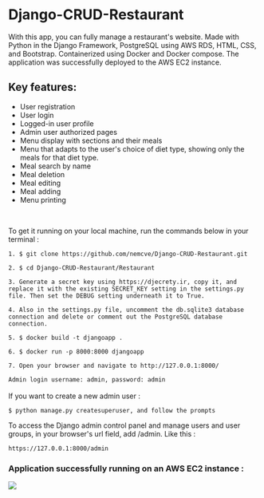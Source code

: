 # Django-CRUD-Restaurant
With this app, you can fully manage a restaurant's website. Made with Python in the Django Framework, PostgreSQL using AWS RDS, HTML, CSS, and Bootstrap. Containerized using Docker and Docker compose. The application was successfully deployed to the AWS EC2 instance.
<h2>Key features:</h2>
<ul>
  <li>User registration</li>
  <li>User login</li>
  <li>Logged-in user profile</li>
  <li>Admin user authorized pages</li>
  <li>Menu display with sections and their meals</li>
  <li>Menu that adapts to the user's choice of diet type, showing only the meals for that diet type.</li>
  <li>Meal search by name</li>
  <li>Meal deletion</li>
  <li>Meal editing</li>
  <li>Meal adding</li>
  <li>Menu printing</li>
</ul>
<br>

To get it running on your local machine, run the commands below in your terminal :
<br>

``` 1. $ git clone https://github.com/nemcve/Django-CRUD-Restaurant.git ``` 
<br> 

``` 2. $ cd Django-CRUD-Restaurant/Restaurant ```
<br>

``` 3. Generate a secret key using https://djecrety.ir, copy it, and replace it with the existing SECRET_KEY setting in the settings.py file. Then set the DEBUG setting underneath it to True. ```
<br>

``` 4. Also in the settings.py file, uncomment the db.sqlite3 database connection and delete or comment out the PostgreSQL database connection. ```
<br>

``` 5. $ docker build -t djangoapp . ```
<br>

``` 6. $ docker run -p 8000:8000 djangoapp ```
<br>

``` 7. Open your browser and navigate to http://127.0.0.1:8000/ ```
<br>

``` Admin login username: admin, password: admin ```
<br>
<br>
If you want to create a new admin user :

```$ python manage.py createsuperuser, and follow the prompts```
<br>

To access the Django admin control panel and manage users and user groups, in your browser's url field, add /admin. Like this :

``` https://127.0.0.1:8000/admin ```
<br>
<h3>Application successfully running on an AWS EC2 instance :</h3>
<img src="/images/snip.png">
